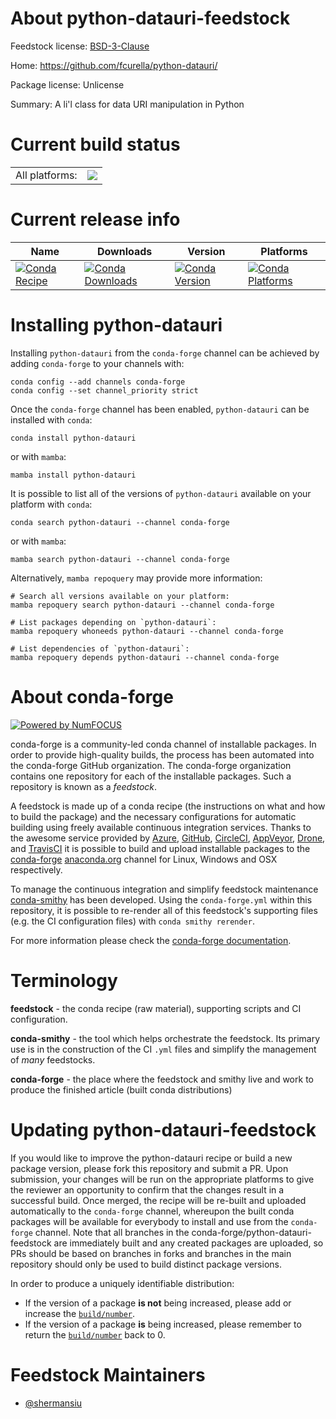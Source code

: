 About python-datauri-feedstock
==============================

Feedstock license: [BSD-3-Clause](https://github.com/conda-forge/python-datauri-feedstock/blob/main/LICENSE.txt)

Home: https://github.com/fcurella/python-datauri/

Package license: Unlicense

Summary: A li'l class for data URI manipulation in Python

Current build status
====================


<table><tr><td>All platforms:</td>
    <td>
      <a href="https://dev.azure.com/conda-forge/feedstock-builds/_build/latest?definitionId=26564&branchName=main">
        <img src="https://dev.azure.com/conda-forge/feedstock-builds/_apis/build/status/python-datauri-feedstock?branchName=main">
      </a>
    </td>
  </tr>
</table>

Current release info
====================

| Name | Downloads | Version | Platforms |
| --- | --- | --- | --- |
| [![Conda Recipe](https://img.shields.io/badge/recipe-python--datauri-green.svg)](https://anaconda.org/conda-forge/python-datauri) | [![Conda Downloads](https://img.shields.io/conda/dn/conda-forge/python-datauri.svg)](https://anaconda.org/conda-forge/python-datauri) | [![Conda Version](https://img.shields.io/conda/vn/conda-forge/python-datauri.svg)](https://anaconda.org/conda-forge/python-datauri) | [![Conda Platforms](https://img.shields.io/conda/pn/conda-forge/python-datauri.svg)](https://anaconda.org/conda-forge/python-datauri) |

Installing python-datauri
=========================

Installing `python-datauri` from the `conda-forge` channel can be achieved by adding `conda-forge` to your channels with:

```
conda config --add channels conda-forge
conda config --set channel_priority strict
```

Once the `conda-forge` channel has been enabled, `python-datauri` can be installed with `conda`:

```
conda install python-datauri
```

or with `mamba`:

```
mamba install python-datauri
```

It is possible to list all of the versions of `python-datauri` available on your platform with `conda`:

```
conda search python-datauri --channel conda-forge
```

or with `mamba`:

```
mamba search python-datauri --channel conda-forge
```

Alternatively, `mamba repoquery` may provide more information:

```
# Search all versions available on your platform:
mamba repoquery search python-datauri --channel conda-forge

# List packages depending on `python-datauri`:
mamba repoquery whoneeds python-datauri --channel conda-forge

# List dependencies of `python-datauri`:
mamba repoquery depends python-datauri --channel conda-forge
```


About conda-forge
=================

[![Powered by
NumFOCUS](https://img.shields.io/badge/powered%20by-NumFOCUS-orange.svg?style=flat&colorA=E1523D&colorB=007D8A)](https://numfocus.org)

conda-forge is a community-led conda channel of installable packages.
In order to provide high-quality builds, the process has been automated into the
conda-forge GitHub organization. The conda-forge organization contains one repository
for each of the installable packages. Such a repository is known as a *feedstock*.

A feedstock is made up of a conda recipe (the instructions on what and how to build
the package) and the necessary configurations for automatic building using freely
available continuous integration services. Thanks to the awesome service provided by
[Azure](https://azure.microsoft.com/en-us/services/devops/), [GitHub](https://github.com/),
[CircleCI](https://circleci.com/), [AppVeyor](https://www.appveyor.com/),
[Drone](https://cloud.drone.io/welcome), and [TravisCI](https://travis-ci.com/)
it is possible to build and upload installable packages to the
[conda-forge](https://anaconda.org/conda-forge) [anaconda.org](https://anaconda.org/)
channel for Linux, Windows and OSX respectively.

To manage the continuous integration and simplify feedstock maintenance
[conda-smithy](https://github.com/conda-forge/conda-smithy) has been developed.
Using the ``conda-forge.yml`` within this repository, it is possible to re-render all of
this feedstock's supporting files (e.g. the CI configuration files) with ``conda smithy rerender``.

For more information please check the [conda-forge documentation](https://conda-forge.org/docs/).

Terminology
===========

**feedstock** - the conda recipe (raw material), supporting scripts and CI configuration.

**conda-smithy** - the tool which helps orchestrate the feedstock.
                   Its primary use is in the construction of the CI ``.yml`` files
                   and simplify the management of *many* feedstocks.

**conda-forge** - the place where the feedstock and smithy live and work to
                  produce the finished article (built conda distributions)


Updating python-datauri-feedstock
=================================

If you would like to improve the python-datauri recipe or build a new
package version, please fork this repository and submit a PR. Upon submission,
your changes will be run on the appropriate platforms to give the reviewer an
opportunity to confirm that the changes result in a successful build. Once
merged, the recipe will be re-built and uploaded automatically to the
`conda-forge` channel, whereupon the built conda packages will be available for
everybody to install and use from the `conda-forge` channel.
Note that all branches in the conda-forge/python-datauri-feedstock are
immediately built and any created packages are uploaded, so PRs should be based
on branches in forks and branches in the main repository should only be used to
build distinct package versions.

In order to produce a uniquely identifiable distribution:
 * If the version of a package **is not** being increased, please add or increase
   the [``build/number``](https://docs.conda.io/projects/conda-build/en/latest/resources/define-metadata.html#build-number-and-string).
 * If the version of a package **is** being increased, please remember to return
   the [``build/number``](https://docs.conda.io/projects/conda-build/en/latest/resources/define-metadata.html#build-number-and-string)
   back to 0.

Feedstock Maintainers
=====================

* [@shermansiu](https://github.com/shermansiu/)

